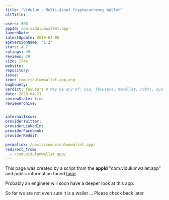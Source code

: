 ```yaml
---
title: "Vidulum - Multi-Asset Cryptocurrency Wallet"
altTitle: 

users: 500
appId: com.vidulumwallet.app
launchDate: 
latestUpdate: 2019-04-05
apkVersionName: "1.2"
stars: 4.7
ratings: 49
reviews: 39
size: 174k
website: 
repository: 
issue: 
icon: com.vidulumwallet.app.png
bugbounty: 
verdict: fewusers # May be any of: wip, fewusers, nowallet, nobtc, custodial, nosource, nonverifiable, verifiable, bounty, defunct
date: 2020-04-21
reviewStale: true
reviewArchive:


internalIssue: 
providerTwitter: 
providerLinkedIn: 
providerFacebook: 
providerReddit: 

permalink: /posts/com.vidulumwallet.app/
redirect_from:
  - /com.vidulumwallet.app/
---
```



This page was created by a script from the **appId** "com.vidulumwallet.app" and public
information found
[here](https://play.google.com/store/apps/details?id=com.vidulumwallet.app).

Probably an engineer will soon have a deeper look at this app.

So far we are not even sure it is a wallet ... Please check back later.